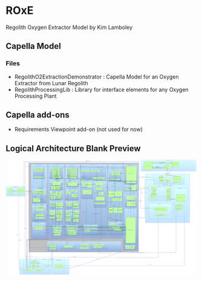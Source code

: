 # ROxE
Regolith Oxygen Extractor Model by Kim Lamboley

## Capella Model

### Files

 * RegolithO2ExtractionDemonstrator : Capella Model for an Oxygen Extractor from Lunar Regolith
 * RegolithProcessingLib : Library for interface elements for any Oxygen Processing Plant


## Capella add-ons

* Requirements Viewpoint add-on (not used for now)

## Logical Architecture Blank Preview 
<img src="./LAB-Logical System.svg">
